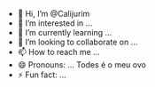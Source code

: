 - 👋 Hi, I’m @Calijurim
- 👀 I’m interested in ...
- 🌱 I’m currently learning ...
- 💞️ I’m looking to collaborate on ...
- 📫 How to reach me ...
- 😄 Pronouns: ... Todes é o meu ovo
- ⚡ Fun fact: ...

<!---
Calijurim/Calijurim is a ✨ special ✨ repository because its `README.md` (this file) appears on your GitHub profile.
You can click the Preview link to take a look at your changes.
--->
